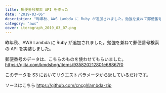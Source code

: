 ```yaml
---
title: 郵便番号検索 API を作った
date: "2019-03-06"
description: "昨年秋、AWS Lambda に Ruby が追加されました。勉強を兼ねて郵便番号検索の API を実装しました。"
category: "aws"
cover: iterograph_2019_03_07.png
---
```


昨年秋、AWS Lambda に Ruby が追加されました。勉強を兼ねて郵便番号検索の API を実装しました。

郵便番号のデータは、こちらのものを使わせてもらいました。
https://qiita.com/kmdsbng/items/935820212801e68867f0

このデータを S3 においてリクエストパラメータから返しているだけです。

ソースはこちら
https://github.com/cncgl/lambda-zip
